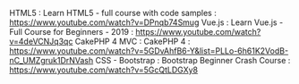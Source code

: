 HTML5 : Learn HTML5 - full course with code samples : https://www.youtube.com/watch?v=DPnqb74Smug
Vue.js : Learn Vue.js - Full Course for Beginners - 2019 : https://www.youtube.com/watch?v=4deVCNJq3qc
CakePHP 4 MVC : CakePHP 4 : https://www.youtube.com/watch?v=5GDvAhfB6-Y&list=PLLo-6h61K2VodB-nC_UMZgruk1DrNVash
CSS - Bootstrap : Bootstrap Beginner Crash Course : https://www.youtube.com/watch?v=5GcQtLDGXy8